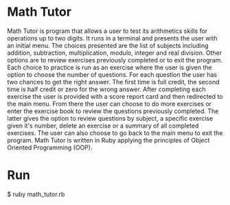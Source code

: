 Math Tutor
==
Math Tutor is program that allows a user to test its arithmetics skills for operations up to two digits. It runs in a terminal and presents the user with an initial menu. The choices presented are the list of subjects including addition, subtraction, multiplication, modulo, integer and real division. Other options are to review exercises previously completed or to exit the program. Each choice to practice is run as an exercise where the user is given the option to choose the number of questions. For each question the user has two chances to get the right answer. The first time is full credit, the second time is half credit or zero for the wrong answer. After completing each exercise the user is provided with a score report card and then redirected to the main menu. From there the user can choose to do more exercises or enter the exercise book to review the questions previously completed. The latter gives the option to review questions by subject, a specific exercise given it's number, delete an exercise or a summary of all completed exercises. The user can also choose to go back to the main menu to exit the program. Math Tutor is written in Ruby applying the principles of Object Oriented Programming (OOP).

Run
==
$ ruby math_tutor.rb

